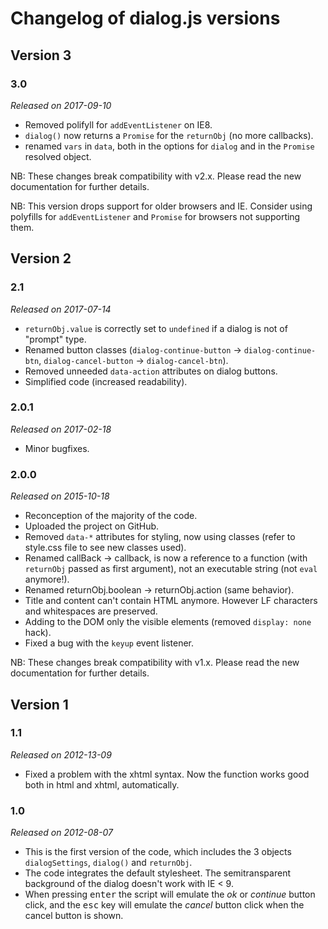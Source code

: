 # Changelog of dialog.js versions #

## Version 3 ##

### 3.0 ###

*Released on 2017-09-10*

- Removed polifyll for `addEventListener` on IE8.
- `dialog()` now returns a `Promise` for the `returnObj` (no more callbacks).
- renamed `vars` in `data`, both in the options for `dialog` and in the `Promise` resolved object.

NB: These changes break compatibility with v2.x. Please read the new documentation for further details.

NB: This version drops support for older browsers and IE. Consider using polyfills for `addEventListener` and `Promise` for browsers not supporting them.


## Version 2 ##

### 2.1 ###

*Released on 2017-07-14*

- `returnObj.value` is correctly set to `undefined` if a dialog is not of "prompt" type.
- Renamed button classes (`dialog-continue-button` → `dialog-continue-btn`, `dialog-cancel-button` → `dialog-cancel-btn`).
- Removed unneeded `data-action` attributes on dialog buttons.
- Simplified code (increased readability).

### 2.0.1 ###

*Released on 2017-02-18*

- Minor bugfixes.

### 2.0.0 ###

*Released on 2015-10-18*

- Reconception of the majority of the code.
- Uploaded the project on GitHub.
- Removed `data-*` attributes for styling, now using classes (refer to style.css file to see new classes used).
- Renamed callBack → callback, is now a reference to a function (with `returnObj` passed as first argument), not an executable string (not `eval` anymore!).
- Renamed returnObj.boolean → returnObj.action (same behavior).
- Title and content can't contain HTML anymore. However LF characters and whitespaces are preserved.
- Adding to the DOM only the visible elements (removed `display: none` hack).
- Fixed a bug with the `keyup` event listener.

NB: These changes break compatibility with v1.x. Please read the new documentation for further details.


## Version 1 ##

### 1.1 ###

*Released on 2012-13-09*

- Fixed a problem with the xhtml syntax. Now the function works good both in html and xhtml, automatically.

### 1.0 ###

*Released on 2012-08-07*

- This is the first version of the code, which includes the 3 objects `dialogSettings`, `dialog()` and `returnObj`.
- The code integrates the default stylesheet. The semitransparent background of the dialog doesn't work with IE < 9.
- When pressing <kbd>enter</kbd> the script will emulate the *ok* or *continue* button click, and the <kbd>esc</kbd> key will emulate the *cancel* button click when the cancel button is shown.

